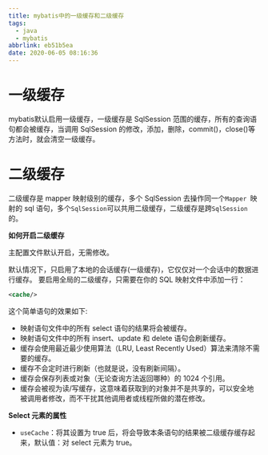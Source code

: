 ```yaml
---
title: mybatis中的一级缓存和二级缓存
tags:
  - java
  - mybatis
abbrlink: eb51b5ea
date: 2020-06-05 08:16:36
---
```


# 一级缓存
mybatis默认启用一级缓存，一级缓存是 SqlSession 范围的缓存，所有的查询语句都会被缓存，当调用 SqlSession 的修改，添加，删除，commit()，close()等方法时，就会清空一级缓存。
# 二级缓存
二级缓存是 mapper 映射级别的缓存，多个 SqlSession 去操作同一个`Mapper `映射的 sql 语句，多个`SqlSession`可以共用二级缓存，二级缓存是跨`SqlSession`的。

**如何开启二级缓存**

主配置文件默认开启，无需修改。

默认情况下，只启用了本地的会话缓存(一级缓存)，它仅仅对一个会话中的数据进行缓存。 要启用全局的二级缓存，只需要在你的 SQL 映射文件中添加一行：
```xml
<cache/>
```
这个简单语句的效果如下:
- 映射语句文件中的所有 select 语句的结果将会被缓存。
- 映射语句文件中的所有 insert、update 和 delete 语句会刷新缓存。
- 缓存会使用最近最少使用算法（LRU, Least Recently Used）算法来清除不需要的缓存。
- 缓存不会定时进行刷新（也就是说，没有刷新间隔）。
- 缓存会保存列表或对象（无论查询方法返回哪种）的 1024 个引用。
- 缓存会被视为读/写缓存，这意味着获取到的对象并不是共享的，可以安全地被调用者修改，而不干扰其他调用者或线程所做的潜在修改。


**Select 元素的属性**
- `useCache`：将其设置为 true 后，将会导致本条语句的结果被二级缓存缓存起来，默认值：对 select 元素为 true。